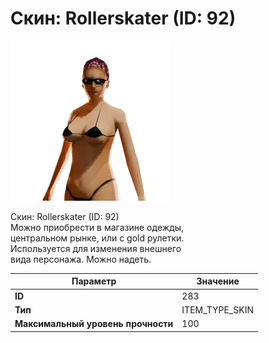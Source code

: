 # Скин: Rollerskater (ID: 92)

![Item Image](../img/283.webp?raw=true)

Скин: Rollerskater (ID: 92)<br>Можно приобрести в магазине одежды,<br>центральном рынке, или с gold рулетки.<br>Используется для изменения внешнего<br>вида персонажа. Можно надеть.


| Параметр | Значение |
|----------|----------|
| **ID** | 283 |
| **Тип** | ITEM_TYPE_SKIN |
| **Максимальный уровень прочности** | 100 |

